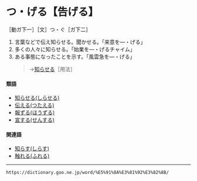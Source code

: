 # つ・げる【告げる】

［動ガ下一］［文］つ・ぐ［ガ下二］
1. 言葉などで伝え知らせる。聞かせる。「来意を―・げる」
2. 多くの人々に知らせる。「始業を―・げるチャイム」
3. ある事態になったことを示す。「風雲急を―・げる」    
    >→[知らせる](しらせる（知らせる／報せる）)［用法］
        

#### 類語

-   [知らせる(しらせる)](しらせる（知らせる／報せる）)
-   [伝える(つたえる)](つたえる（伝える）)
-   [報ずる(ほうずる)](https://dictionary.goo.ne.jp/word/%E5%A0%B1%E3%81%9A%E3%82%8B/#jn-202027)
-   [宣する(せんする)](https://dictionary.goo.ne.jp/word/%E5%AE%A3%E3%81%99%E3%82%8B/#jn-126621)

#### 関連語

-   [知らす(しらす)](https://dictionary.goo.ne.jp/word/%E7%9F%A5%E3%82%89%E3%81%99/#jn-112235)
-   [触れる(ふれる)](ふれる（触れる）)

---
`https://dictionary.goo.ne.jp/word/%E5%91%8A%E3%81%92%E3%82%8B/`